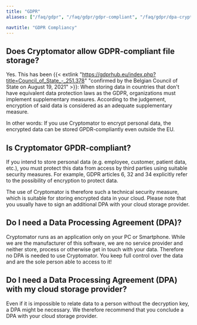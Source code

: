 ```yaml
---
title: "GDPR"
aliases: ["/faq/gdpr", "/faq/gdpr/gdpr-compliant", "/faq/gdpr/dpa-cryptomator", "/faq/gdpr/dpa-cloudprovider"]

navtitle: "GDPR Compliancy"
---
```


## Does Cryptomator allow GDPR-compliant file storage?
Yes. This has been {{< extlink "https://gdprhub.eu/index.php?title=Council_of_State_-_251.378" "confirmed by the Belgian Council of State on August 19, 2021" >}}: When storing data in countries that don't have equivalent data protection laws as the GDPR, organizations must implement supplementary measures. According to the judgement, encryption of said data is considered as an adequate supplementary measure.

In other words: If you use Cryptomator to encrypt personal data, the encrypted data can be stored GPDR-compliantly even outside the EU.

## Is Cryptomator GPDR-compliant?
If you intend to store personal data (e.g. employee, customer, patient data, etc.), you must protect this data from access by third parties using suitable security measures. For example, GDPR articles 6, 32 and 34 explicitly refer to the possibility of encryption to protect data.

The use of Cryptomator is therefore such a technical security measure, which is suitable for storing encrypted data in your cloud. Please note that you usually have to sign an additional DPA with your cloud storage provider.

## Do I need a Data Processing Agreement (DPA)?
Cryptomator runs as an application only on your PC or Smartphone. While we are the manufacturer of this software, we are no service provider and neither store, process or otherwise get in touch with your data. Therefore no DPA is needed to use Cryptomator. You keep full control over the data and are the sole person able to access to it!

## Do I need a Data Processing Agreement (DPA) with my cloud storage provider?
Even if it is impossible to relate data to a person without the decryption key, a DPA might be necessary. We therefore recommend that you conclude a DPA with your cloud storage provider.
